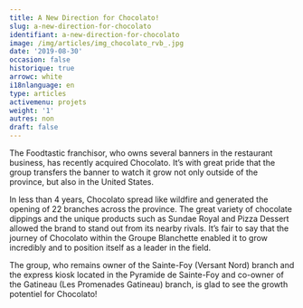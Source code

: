 ```yaml
---
title: A New Direction for Chocolato!
slug: a-new-direction-for-chocolato
identifiant: a-new-direction-for-chocolato
image: /img/articles/img_chocolato_rvb_.jpg
date: '2019-08-30'
occasion: false
historique: true
arrowc: white
i18nlanguage: en
type: articles
activemenu: projets
weight: '1'
autres: non
draft: false
---
```

The Foodtastic franchisor, who owns several banners in the restaurant business, has recently acquired Chocolato. It’s with great pride that the group transfers the banner to watch it grow not only outside of the province, but also in the United States. 

In less than 4 years, Chocolato spread like wildfire and generated the opening of 22 branches across the province. The great variety of chocolate dippings and the unique products such as Sundae Royal and Pizza Dessert allowed the brand to stand out from its nearby rivals. It’s fair to say that the journey of Chocolato within the Groupe Blanchette enabled it to grow incredibly and to position itself as a leader in the field. 

The group, who remains owner of the Sainte-Foy (Versant Nord) branch and the express kiosk located in the Pyramide de Sainte-Foy and co-owner of the Gatineau (Les Promenades Gatineau) branch, is glad to see the growth potentiel for Chocolato!
